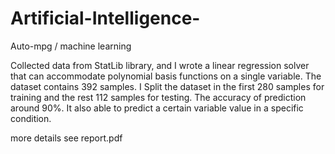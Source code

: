 # Artificial-Intelligence-
Auto-mpg / machine learning

Collected data from StatLib library, and I wrote a linear regression solver that can accommodate
polynomial basis functions on a single variable. The dataset contains 392 samples. I Split the 
dataset in the first 280 samples for training and the rest 112 samples for testing. 
The accuracy of prediction around 90%. It also able to predict a certain variable value in a specific condition. 

more details see report.pdf
